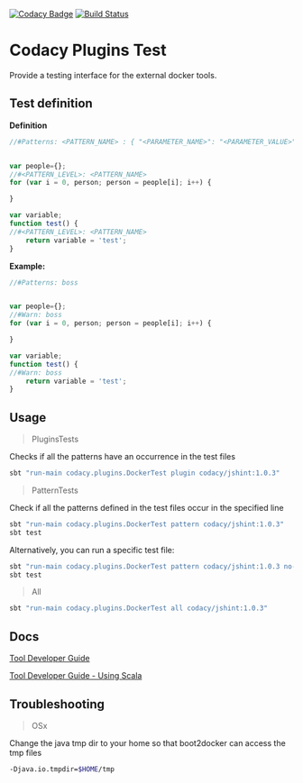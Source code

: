 [![Codacy Badge](https://api.codacy.com/project/badge/grade/77e0473f417446a78758f02785a705b8)](https://www.codacy.com/app/Codacy/codacy-plugins-test)
[![Build Status](https://circleci.com/gh/codacy/codacy-plugins-test.svg?style=shield&circle-token=:circle-token)](https://circleci.com/gh/codacy/codacy-plugins-test)

# Codacy Plugins Test

Provide a testing interface for the external docker tools.

## Test definition

**Definition**

```javascript
//#Patterns: <PATTERN_NAME> : { "<PARAMETER_NAME>": "<PARAMETER_VALUE>" }


var people={};
//#<PATTERN_LEVEL>: <PATTERN_NAME>
for (var i = 0, person; person = people[i]; i++) {

}

var variable;
function test() {
//#<PATTERN_LEVEL>: <PATTERN_NAME>
    return variable = 'test';
}
```

**Example:**

```javascript
//#Patterns: boss


var people={};
//#Warn: boss
for (var i = 0, person; person = people[i]; i++) {

}

var variable;
function test() {
//#Warn: boss
    return variable = 'test';
}
```

## Usage

> PluginsTests

Checks if all the patterns have an occurrence in the test files

```sh
sbt "run-main codacy.plugins.DockerTest plugin codacy/jshint:1.0.3"
```

> PatternTests

Check if all the patterns defined in the test files occur in the specified line

```sh
sbt "run-main codacy.plugins.DockerTest pattern codacy/jshint:1.0.3"
sbt test
```

Alternatively, you can run a specific test file:

```sh
sbt "run-main codacy.plugins.DockerTest pattern codacy/jshint:1.0.3 no-curly-brackets"
sbt test
```

> All

```sh
sbt "run-main codacy.plugins.DockerTest all codacy/jshint:1.0.3"
```

## Docs

[Tool Developer Guide](http://docs.codacy.com/v1.5/docs/tool-developer-guide)

[Tool Developer Guide - Using Scala](http://docs.codacy.com/v1.5/docs/tool-developer-guide-using-scala)

## Troubleshooting

> OSx

Change the java tmp dir to your home so that boot2docker can access the tmp files

```sh
-Djava.io.tmpdir=$HOME/tmp
```

